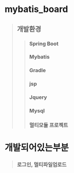 # mybatis_board
> ## 개발환경
>> ### Spring Boot
>> ### Mybatis
>> ### Gradle
>> ### jsp
>> ### Jquery
>> ### Mysql
>> ### 멀티모듈 프로젝트
    
# 개발되어있는부분
> ### 로그인, 멀티파일업로드 
